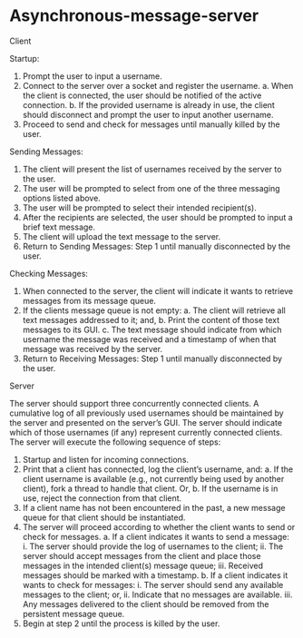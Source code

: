 # Asynchronous-message-server

Client

Startup:

1. Prompt the user to input a username.
2. Connect to the server over a socket and register the username.
a. When the client is connected, the user should be notified of the active connection.
b. If the provided username is already in use, the client should disconnect and prompt the user to input another username.
3. Proceed to send and check for messages until manually killed by the user.

Sending Messages:

1. The client will present the list of usernames received by the server to the user.
2. The user will be prompted to select from one of the three messaging options listed above.
3. The user will be prompted to select their intended recipient(s).
4. After the recipients are selected, the user should be prompted to input a brief text message.
5. The client will upload the text message to the server.
6. Return to Sending Messages: Step 1 until manually disconnected by the user.

Checking Messages:

1. When connected to the server, the client will indicate it wants to retrieve messages from its message queue.
2. If the clients message queue is not empty:
a. The client will retrieve all text messages addressed to it; and,
b. Print the content of those text messages to its GUI.
c. The text message should indicate from which username the message was received and a timestamp of when that message was received by the server.
3. Return to Receiving Messages: Step 1 until manually disconnected by the user.

Server

The server should support three concurrently connected clients. A cumulative log of all previously used usernames should be maintained by the server and presented on the server’s GUI. The server should indicate which of those usernames (if any) represent currently connected clients. The server will execute the following sequence of steps:

1. Startup and listen for incoming connections.
2. Print that a client has connected, log the client’s username, and:
a. If the client username is available (e.g., not currently being used by another client), fork a thread to handle that client. Or,
b. If the username is in use, reject the connection from that client.
3. If a client name has not been encountered in the past, a new message queue for that client should be instantiated.
4. The server will proceed according to whether the client wants to send or check for messages.
a. If a client indicates it wants to send a message:
i. The server should provide the log of usernames to the client;
ii. The server should accept messages from the client and place those messages in the intended client(s) message queue;
iii. Received messages should be marked with a timestamp.
b. If a client indicates it wants to check for messages:
i. The server should send any available messages to the client; or,
ii. Indicate that no messages are available.
iii. Any messages delivered to the client should be removed from the persistent message queue.
5. Begin at step 2 until the process is killed by the user.
